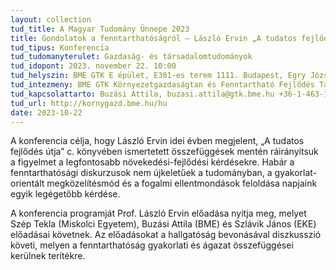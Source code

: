 ```yaml
---
layout: collection
tud_title: A Magyar Tudomány Ünnepe 2023
title: Gondolatok a fenntarthatóságról – László Ervin „A tudatos fejlődés útja” c. könyve alapján
tud_tipus: Konferencia
tud_tudomanyterulet: Gazdaság- és társadalomtudományok
tud_idopont: 2023. november 22. 10:00
tud_helyszin: BME GTK E épület, E301-es terem 1111. Budapest, Egry József utca 1.
tud_intezmeny: BME GTK Környezetgazdaságtan és Fenntartható Fejlődés Tanszék
tud_kapcsolattarto: Buzási Attila, buzasi.attila@gtk.bme.hu +36-1-463-1179
tud_url: http://kornygazd.bme.hu/hu  
date: 2023-10-22
---
```

A konferencia célja, hogy László Ervin idei évben megjelent, „A tudatos fejlődés útja” c. könyvében ismertetett összefüggések mentén ráirányítsuk a figyelmet a legfontosabb növekedési-fejlődési kérdésekre. Habár a fenntarthatósági diskurzusok nem újkeletűek a tudományban, a gyakorlat-orientált megközelítésmód és a fogalmi ellentmondások feloldása napjaink egyik legégetőbb kérdése.

A konferencia programját Prof. László Ervin előadása nyitja meg, melyet Szép Tekla (Miskolci Egyetem), Buzási Attila (BME) és Szlávik János (EKE) előadásai követnek. Az előadásokat a hallgatóság bevonásával diszkusszió követi, melyen a fenntarthatóság gyakorlati és ágazat összefüggései kerülnek terítékre.
